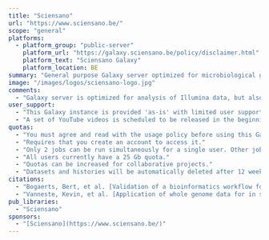 ```yaml
---
title: "Sciensano"
url: "https://www.sciensano.be/"
scope: "general"
platforms:
  - platform_group: "public-server"
    platform_url: "https://galaxy.sciensano.be/policy/disclaimer.html"
    platform_text: "Sciensano Galaxy"
    platform_location: BE
summary: "General purpose Galaxy server optimized for microbiological genomics applications of interest for public health."
image: "/images/logos/sciensano-logo.jpg"
comments:
  - "Galaxy server is optimized for analysis of Illumina data, but also supports IonTorrent data. Pacific Biosciences and Oxford Nanopore Technologies data are not (yet) supported."
user_support:
  - "This Galaxy instance is provided 'as-is' with limited user support. Bugs can be reported through the issue reporting functionality of Galaxy and will be investigated."
  - "A set of YouTube videos is scheduled to be released in the beginning of 2020 documenting the most interesting tools for public health applications."
quotas:
  - "You must agree and read with the usage policy before using this Galaxy instance."
  - "Requires that you create an account to access it."
  - "Only 2 jobs can be run simultaneously for a single user. Other jobs will be put into the job queue."
  - "All users currently have a 25 Gb quota."
  - "Quotas can be increased for collaborative projects."
  - "Datasets and histories will be automatically deleted after 12 weeks."
citations:
  - "Bogaerts, Bert, et al. [Validation of a bioinformatics workflow for routine analysis of whole genome sequencing data and related challenges for pathogen typing in a European National Reference Center: Neisseria meningitidis as a proof-of-concept](https://doi.org/10.3389/fmicb.2019.00362). *Frontiers in Microbiology* 10 (2019): 362."
  - "Vanneste, Kevin, et al. [Application of whole genome data for in silico evaluation of primers and probes routinely employed for the detection of viral species by RT-qPCR using dengue virus as a case study](https://doi.org/10.1186/s12859-018-2313-0). BMC bioinformatics 19.1 (2018): 312."
pub_libraries:
  - "Sciensano"
sponsors:
  - "[Sciensano](https://www.sciensano.be/)"
---
```

